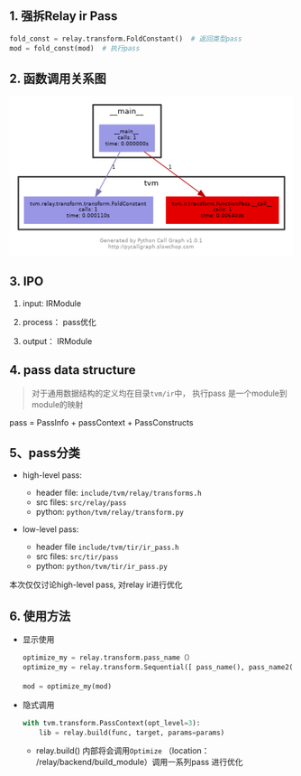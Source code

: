 ## 1. 强拆Relay ir Pass

~~~python
fold_const = relay.transform.FoldConstant()  # 返回类型pass
mod = fold_const(mod)  # 执行pass
~~~

## 2. 函数调用关系图

![pass](../_post_assets/pass.png)

## 3. IPO

1. input: IRModule

2. process： pass优化

3. output： IRModule



## 4. pass data structure

> 对于通用数据结构的定义均在目录`tvm/ir`中， 执行pass 是一个module到module的映射

pass = PassInfo + passContext + PassConstructs 



## 5、pass分类

- high-level pass:
  - header file: `include/tvm/relay/transforms.h` 
  - src files: `src/relay/pass` 
  - python: `python/tvm/relay/transform.py`

- low-level pass:
  - header file `include/tvm/tir/ir_pass.h` 
  - src files: `src/tir/pass` 
  - python: `python/tvm/tir/ir_pass.py`

本次仅仅讨论high-level pass, 对relay ir进行优化

## 6. 使用方法

- 显示使用

  ```python
  optimize_my = relay.transform.pass_name（）
  optimize_my = relay.transform.Sequential([ pass_name(), pass_name2(),...])  # 方法二
  
  mod = optimize_my(mod)
  ```

- 隐式调用

  ```python
  with tvm.transform.PassContext(opt_level=3):
      lib = relay.build(func, target, params=params)
  ```



  - relay.build() 内部将会调用`Optimize` （location： /relay/backend/build_module）调用一系列pass 进行优化
